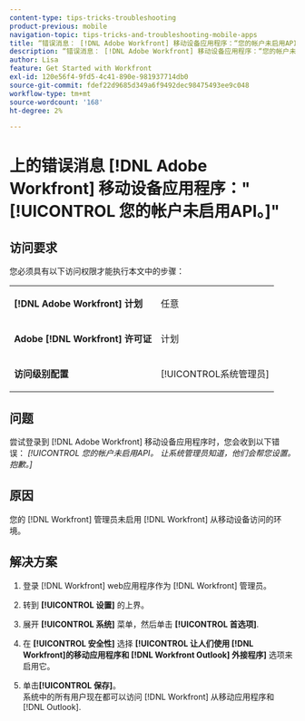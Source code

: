 ```yaml
---
content-type: tips-tricks-troubleshooting
product-previous: mobile
navigation-topic: tips-tricks-and-troubleshooting-mobile-apps
title: “错误消息： [!DNL Adobe Workfront] 移动设备应用程序：“您的帐户未启用API。”
description: “错误消息： [!DNL Adobe Workfront] 移动设备应用程序：“您的帐户未启用API。”
author: Lisa
feature: Get Started with Workfront
exl-id: 120e56f4-9fd5-4c41-890e-981937714db0
source-git-commit: fdef22d9685d349a6f9492dec98475493ee9c048
workflow-type: tm+mt
source-wordcount: '168'
ht-degree: 2%

---
```


# 上的错误消息 [!DNL Adobe Workfront] 移动设备应用程序：&quot;[!UICONTROL 您的帐户未启用API。]&quot;

## 访问要求

您必须具有以下访问权限才能执行本文中的步骤：

<table style="table-layout:auto"> 
 <col> 
 <col> 
 <tbody> 
  <tr> 
   <td role="rowheader"><strong>[!DNL Adobe Workfront] 计划</strong></td> 
   <td> <p> 任意</p> </td> 
  </tr> 
  <tr> 
   <td role="rowheader"><strong>Adobe [!DNL Workfront] 许可证</strong></td> 
   <td> <p>计划</p> </td> 
  </tr> 
  <tr> 
   <td role="rowheader"><strong>访问级别配置</strong></td> 
   <td> <p>[!UICONTROL系统管理员] </p> </td> 
  </tr> 
 </tbody> 
</table>

## 问题

尝试登录到 [!DNL Adobe Workfront] 移动设备应用程序时，您会收到以下错误： *[!UICONTROL 您的帐户未启用API。 让系统管理员知道，他们会帮您设置。 抱歉。]*

## 原因

您的 [!DNL Workfront] 管理员未启用 [!DNL Workfront] 从移动设备访问的环境。

## 解决方案

1. 登录 [!DNL Workfront] web应用程序作为 [!DNL Workfront] 管理员。
1. 转到 **[!UICONTROL 设置]** 的上界。
1. 展开 **[!UICONTROL 系统]** 菜单，然后单击 **[!UICONTROL 首选项]**.

1. 在 **[!UICONTROL 安全性]** 选择 **[!UICONTROL 让人们使用 [!DNL Workfront]的移动应用程序和 [!DNL Workfront Outlook] 外接程序]** 选项来启用它。

1. 单击&#x200B;**[!UICONTROL 保存]**。\
   系统中的所有用户现在都可以访问 [!DNL Workfront] 从移动应用程序和 [!DNL Outlook].
